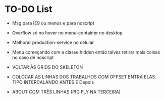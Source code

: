 # TO-DO List

- Msg para IE9 ou menos e para noscript
- Overflow só no hover no menu-container no desktop
- Melhorar production-service no celular
- Menu começando com a classe hidden então talvez retirar mais coisas no caso de noscript

- VOLTAR ÀS GRIDS DO SKELETON
- COLOCAR AS LINHAS DOS TRABALHOS COM OFFSET ENTRA ELAS TIPO INTERCALANDO ANTES E Depois
- ABOUT COM TRÊS LINHAS (PIG FLY NA TERCEIRA)

